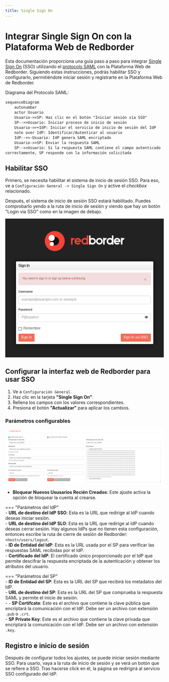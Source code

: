```yaml
---
title: Single Sign On
---
```


# Integrar Single Sign On con la Plataforma Web de Redborder  

Esta documentación proporciona una guía paso a paso para integrar [Single Sign On](https://en.wikipedia.org/wiki/Single_sign-on) (SSO) utilizando el [protocolo SAML](https://en.wikipedia.org/wiki/SAML_2.0) con la Plataforma Web de Redborder. Siguiendo estas instrucciones, podrás habilitar SSO y configurarlo, permitiéndote iniciar sesión y registrarte en la Plataforma Web de Redborder.  

Diagrama del Protocolo SAML:  

```mermaid
sequenceDiagram
    autonumber
    actor Usuario
    Usuario->>SP: Haz clic en el botón "Iniciar sesión vía SSO"
    SP-->>Usuario: Iniciar proceso de inicio de sesión
    Usuario->>+IdP: Iniciar el servicio de inicio de sesión del IdP
    note over IdP: Identificar/Autenticar al usuario
    IdP-->>-Usuario: IdP genera SAML encriptado
    Usuario->>SP: Enviar la respuesta SAML
    SP-->>Usuario: Si la respuesta SAML contiene el campo autenticado correctamente, SP responde con la información solicitada
```  

## Habilitar SSO  

Primero, se necesita habilitar el sistema de inicio de sesión SSO. Para eso, ve a `Configuración General -> Single Sign On` y active el *checkbox* relacionado.  

Después, el sistema de inicio de sesión SSO estará habilitado. Puedes comprobarlo yendo a la ruta de inicio de sesión y viendo que hay un botón "Login via SSO" como en la imagen de debajo.  

![SSO Login Button](images/sso_login.png)  

## Configurar la interfaz web de Redborder para usar SSO  

1. Ve a `Configuración General`.  
2. Haz clic en la tarjeta **"Single Sign On"**.  
3. Rellena los campos con los valores correspondientes.  
4. Presiona el botón **"Actualizar"** para aplicar los cambios.  

### Parámetros configurables  

![SSO Config Parameters](images/sso_config.png)  

- **Bloquear Nuevos Ususarios Recién Creados**: Este ajuste activa la opción de bloquear la cuenta al crearse.  

=== "Parámetros del IdP"  
    - **URL de destino del IdP SSO**: Esta es la URL que redirige al IdP cuando deseas iniciar sesión.  
    - **URL de destino del IdP SLO**: Esta es la URL que redirige al IdP cuando deseas cerrar sesión. Hay algunos IdPs que no tienen esta configuración, entonces escribe la ruta de cierre de sesión de Redborder: `<host>/users/logout`.  
    - **ID de Entidad del IdP**: Esta es la URL usada por el SP para verificar las respuestas SAML recibidas por el IdP.  
    - **Certificado del IdP**: El certificado único proporcionado por el IdP que permite descifrar la respuesta encriptada de la autenticación y obtener los atributos del usuario.  

=== "Parámetros del SP"  
    - **ID de Entidad del SP**: Esta es la URL del SP que recibirá los metadatos del IdP.  
    - **URL de destino del SP**: Esta es la URL del SP que comprueba la respuesta SAML y permite el inicio de sesión.  
    - - **SP Certifcate**: Este es el archivo que contiene la clave pública que encriptará la comunicación con el IdP. Debe ser un archivo con extensión `.pub` o `.crt`.  
    - **SP Private Key**: Este es el archivo que contiene la clave privada que encriptará la comunicación con el IdP. Debe ser un archivo con extensión `.key`.  

## Registro e inicio de sesión  

Después de configurar todos los ajustes, se puede iniciar sesión mediante SSO. Para usarlo, vaya a la ruta de inicio de sesión y se verá un botón que se refiere a SSO. Tras hacerse click en él, la página se redirigirá al servicio SSO configurado del IdP.  
